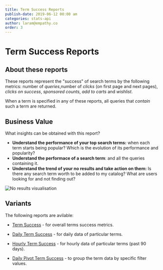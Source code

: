 ```yaml
---
title: Term Success Reports
publish-date: 2019-06-12 00:00 am
categories: stats-api
author: laram@empathy.co
order: 3
---
```


# Term Success Reports

## About these reports
These reports represent the "success" of search terms by  the following metrics: number of _queries_,number of _clicks_ (on first page and next pages), _clicks on success_, _sponsored counts_, _add to carts_ and _wishlist_. 

When a term is specified in any of these reports, all queries that _contain_ such a term are returned.

## Business Value
What insights can be obtained with this report?

* **Understand the performance of your top search terms:** when each term starts being popular? Which is the evolution of its performance and popularity?
* **Understand the performace of a search term**:  and all the queries containing it.
* **Understand the trend of your no results and take action on them:** Is there any search term worth to be added to my catalog? What are users looking for and not finding out?

![No results visualisation](/docs-empathy/assets/media/docs-no-results-viz.png)

## Variants
The following reports are avilable:
* [Term Success](/api-reference/stats-api/stats-api-terms-report/stats-api-terms-success-report/) - for overall terms success metrics.
 
* [Daily Term Success](/api-reference/stats-api/stats-api-terms-report/stats-api-terms-success-daily-report/) - for daily data of particular terms.
* [Hourly Term Success](/api-reference/stats-api/stats-api-terms-report/stats-api-terms-success-hourly-report/) - for hourly data of particular terms  (past 90 days).
* [Daily Pivot Term Success](/api-reference/stats-api/stats-api-terms-report/stats-api-terms-success-pivot-report/) - to group the term data by specific filter values.

